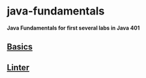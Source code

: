 # java-fundamentals 
**Java Fundamentals for first several labs in Java 401**

## [Basics](./basics/README.md)
## [Linter](./linter/README.md)
